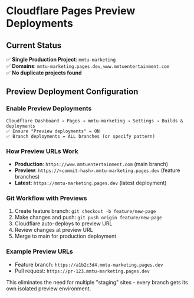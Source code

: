 # Cloudflare Pages Preview Deployments

## Current Status
✅ **Single Production Project**: `mmtu-marketing`  
✅ **Domains**: `mmtu-marketing.pages.dev`, `www.mmtuentertainment.com`  
✅ **No duplicate projects found**

## Preview Deployment Configuration

### Enable Preview Deployments
```
Cloudflare Dashboard → Pages → mmtu-marketing → Settings → Builds & deployments
✅ Ensure "Preview deployments" = ON
✅ Branch deployments = ALL branches (or specify pattern)
```

### How Preview URLs Work
- **Production**: `https://www.mmtuentertainment.com` (main branch)
- **Preview**: `https://<commit-hash>.mmtu-marketing.pages.dev` (feature branches)
- **Latest**: `https://mmtu-marketing.pages.dev` (latest deployment)

### Git Workflow with Previews
1. Create feature branch: `git checkout -b feature/new-page`
2. Make changes and push: `git push origin feature/new-page`
3. Cloudflare auto-deploys to preview URL
4. Review changes at preview URL
5. Merge to main for production deployment

### Example Preview URLs
- Feature branch: `https://a1b2c3d4.mmtu-marketing.pages.dev`
- Pull request: `https://pr-123.mmtu-marketing.pages.dev`

This eliminates the need for multiple "staging" sites - every branch gets its own isolated preview environment.